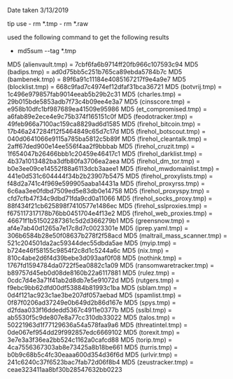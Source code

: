 Date taken 3/13/2019

tip
use 
    - rm *.tmp
    - rm *.raw

used the following command to get the following results 
- md5sum --tag *.tmp

MD5 (alienvault.tmp) = 7cbf6fa6b9714ff20fb966c107593c94
MD5 (badips.tmp) = ad0d75bb5c251b765ca89ebda5784b7c
MD5 (bambenek.tmp) = 89f6a91c11184e4085167217f9e4a9e7
MD5 (blocklist.tmp) = 668c9fad7c4974ef12dfaf31bca36721
MD5 (botvrij.tmp) = 1c496e979857fab9014eeab5b29b2c31
MD5 (charles.tmp) = 29b015bde5853adb7f73c4b09ee4e3a7
MD5 (cinsscore.tmp) = e958b10dfc1bf987689ea41509e95986
MD5 (et_compromised.tmp) = a6fab89e2ece4e9c75b374f165151c0f
MD5 (feodotracker.tmp) = 49feb966a7100ac159ca8829ad6d1585
MD5 (firehol_bitcoin.tmp) = 17b46a247284f12f5464849c65d7c17d
MD5 (firehol_botscout.tmp) = 040d0641066e9115a785ba5812c5b89f
MD5 (firehol_cleantalk.tmp) = 2aff67ded900e14ee556f4aa2f9bbbab
MD5 (firehol_cruzit.tmp) = 1f654047b26466bbb1c20459e46417c1
MD5 (firehol_darklist.tmp) = 4b37a1013482ba3dfb80fa3706ea2aea
MD5 (firehol_dm_tor.tmp) = b0e3ee09ce14552f88a6113dcb3aaee1
MD5 (firehol_mwdomainlist.tmp) = 441e0d531c604444f34b2b23907b5475
MD5 (firehol_proxylists.tmp) = f48d2a741c4f969e599905aaba14431a
MD5 (firehol_proxyrss.tmp) = 6c6aa3ee0fdbd7509ed5e83db0e14758
MD5 (firehol_proxyspy.tmp) = cfd7cfb47f34c9dbd71fda9cd0a11066
MD5 (firehol_socks_proxy.tmp) = 88f434f21cb625898f7410577e1486ec
MD5 (firehol_sslproxies.tmp) = f675117317178b76bb0451704e4f13e2
MD5 (firehol_web_proxies.tmp) = 46671f1b51502287361c5d2d366279b1
MD5 (greensnow.tmp) = af4e7ab40d1265a7e17c8d7c0023301e
MD5 (iprep.yaml.tmp) = 306b6584b28e50f08637b278f2f58acd
MD5 (maltrail_mass_scanner.tmp) = 521c204501da2ac59344dec55dbda5ae
MD5 (myip.tmp) = b724e46f58155c9854f2c8d1c5244a6c
MD5 (nix.tmp) = 810c4abe2d6f4d39bebe3d093aaf0f08
MD5 (nothink.tmp) = 1767fd1594784da0722f5ea0882c1a09
MD5 (ransomwaretracker.tmp) = b89757d45eb0d08de8160b22a6117881
MD5 (rulez.tmp) = 0cdc7d4e3a71f41ab2d8db7e5e91072d
MD5 (rutgers.tmp) = f9ebc9bb62dfd00df53884b81993c1ba
MD5 (sblam.tmp) = 0d4f121ac923c1ae3be207df057aebad
MD5 (spamlist.tmp) = 0f87f0206ad37249e0b649d2b86d167e
MD5 (spys.tmp) = d2fdaa033f16ddedd5367c4911e0377b
MD5 (sslbl.tmp) = ab5530f5c9de807e8a77cc310db33022
MD5 (talos.tmp) = 50221963d1f77129636a54a578faa9a6
MD5 (threatintel.tmp) = 0de067ef954dd29f992857edc6669102
MD5 (torexit.tmp) = 3e7e3a3f36ea2bb524c1162a0cafcd88
MD5 (torip.tmp) = 4ca7556367303ab8e73425a8b18be661
MD5 (turris.tmp) = b0b9c68b5c4fc30eaaa600d354d36f6d
MD5 (urlvir.tmp) = 241c6240c37f6523bac7fab72d06f8b4
MD5 (zeustracker.tmp) = ceae323411aa8bf30b28547632bb0223